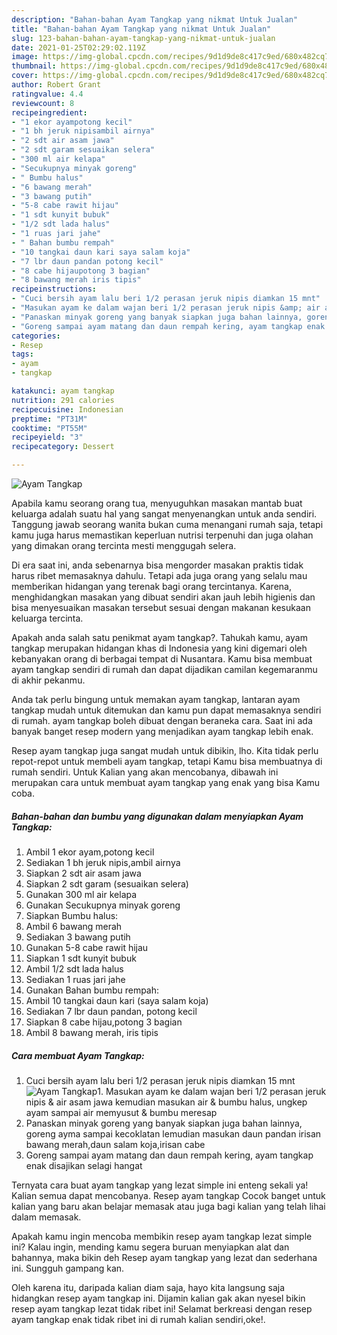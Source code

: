 ```yaml
---
description: "Bahan-bahan Ayam Tangkap yang nikmat Untuk Jualan"
title: "Bahan-bahan Ayam Tangkap yang nikmat Untuk Jualan"
slug: 123-bahan-bahan-ayam-tangkap-yang-nikmat-untuk-jualan
date: 2021-01-25T02:29:02.119Z
image: https://img-global.cpcdn.com/recipes/9d1d9de8c417c9ed/680x482cq70/ayam-tangkap-foto-resep-utama.jpg
thumbnail: https://img-global.cpcdn.com/recipes/9d1d9de8c417c9ed/680x482cq70/ayam-tangkap-foto-resep-utama.jpg
cover: https://img-global.cpcdn.com/recipes/9d1d9de8c417c9ed/680x482cq70/ayam-tangkap-foto-resep-utama.jpg
author: Robert Grant
ratingvalue: 4.4
reviewcount: 8
recipeingredient:
- "1 ekor ayampotong kecil"
- "1 bh jeruk nipisambil airnya"
- "2 sdt air asam jawa"
- "2 sdt garam sesuaikan selera"
- "300 ml air kelapa"
- "Secukupnya minyak goreng"
- " Bumbu halus"
- "6 bawang merah"
- "3 bawang putih"
- "5-8 cabe rawit hijau"
- "1 sdt kunyit bubuk"
- "1/2 sdt lada halus"
- "1 ruas jari jahe"
- " Bahan bumbu rempah"
- "10 tangkai daun kari saya salam koja"
- "7 lbr daun pandan potong kecil"
- "8 cabe hijaupotong 3 bagian"
- "8 bawang merah iris tipis"
recipeinstructions:
- "Cuci bersih ayam lalu beri 1/2 perasan jeruk nipis diamkan 15 mnt"
- "Masukan ayam ke dalam wajan beri 1/2 perasan jeruk nipis &amp; air asam jawa kemudian masukan air &amp; bumbu halus, ungkep ayam sampai air memyusut &amp; bumbu meresap"
- "Panaskan minyak goreng yang banyak siapkan juga bahan lainnya, goreng ayma sampai kecoklatan lemudian masukan daun pandan irisan bawang merah,daun salam koja,irisan cabe"
- "Goreng sampai ayam matang dan daun rempah kering, ayam tangkap enak disajikan selagi hangat"
categories:
- Resep
tags:
- ayam
- tangkap

katakunci: ayam tangkap 
nutrition: 291 calories
recipecuisine: Indonesian
preptime: "PT31M"
cooktime: "PT55M"
recipeyield: "3"
recipecategory: Dessert

---
```



![Ayam Tangkap](https://img-global.cpcdn.com/recipes/9d1d9de8c417c9ed/680x482cq70/ayam-tangkap-foto-resep-utama.jpg)

Apabila kamu seorang orang tua, menyuguhkan masakan mantab buat keluarga adalah suatu hal yang sangat menyenangkan untuk anda sendiri. Tanggung jawab seorang  wanita bukan cuma menangani rumah saja, tetapi kamu juga harus memastikan keperluan nutrisi terpenuhi dan juga olahan yang dimakan orang tercinta mesti menggugah selera.

Di era  saat ini, anda sebenarnya bisa mengorder masakan praktis tidak harus ribet memasaknya dahulu. Tetapi ada juga orang yang selalu mau memberikan hidangan yang terenak bagi orang tercintanya. Karena, menghidangkan masakan yang dibuat sendiri akan jauh lebih higienis dan bisa menyesuaikan masakan tersebut sesuai dengan makanan kesukaan keluarga tercinta. 



Apakah anda salah satu penikmat ayam tangkap?. Tahukah kamu, ayam tangkap merupakan hidangan khas di Indonesia yang kini digemari oleh kebanyakan orang di berbagai tempat di Nusantara. Kamu bisa membuat ayam tangkap sendiri di rumah dan dapat dijadikan camilan kegemaranmu di akhir pekanmu.

Anda tak perlu bingung untuk memakan ayam tangkap, lantaran ayam tangkap mudah untuk ditemukan dan kamu pun dapat memasaknya sendiri di rumah. ayam tangkap boleh dibuat dengan beraneka cara. Saat ini ada banyak banget resep modern yang menjadikan ayam tangkap lebih enak.

Resep ayam tangkap juga sangat mudah untuk dibikin, lho. Kita tidak perlu repot-repot untuk membeli ayam tangkap, tetapi Kamu bisa membuatnya di rumah sendiri. Untuk Kalian yang akan mencobanya, dibawah ini merupakan cara untuk membuat ayam tangkap yang enak yang bisa Kamu coba.

<!--inarticleads1-->

##### Bahan-bahan dan bumbu yang digunakan dalam menyiapkan Ayam Tangkap:

1. Ambil 1 ekor ayam,potong kecil
1. Sediakan 1 bh jeruk nipis,ambil airnya
1. Siapkan 2 sdt air asam jawa
1. Siapkan 2 sdt garam (sesuaikan selera)
1. Gunakan 300 ml air kelapa
1. Gunakan Secukupnya minyak goreng
1. Siapkan  Bumbu halus:
1. Ambil 6 bawang merah
1. Sediakan 3 bawang putih
1. Gunakan 5-8 cabe rawit hijau
1. Siapkan 1 sdt kunyit bubuk
1. Ambil 1/2 sdt lada halus
1. Sediakan 1 ruas jari jahe
1. Gunakan  Bahan bumbu rempah:
1. Ambil 10 tangkai daun kari (saya salam koja)
1. Sediakan 7 lbr daun pandan, potong kecil
1. Siapkan 8 cabe hijau,potong 3 bagian
1. Ambil 8 bawang merah, iris tipis




<!--inarticleads2-->

##### Cara membuat Ayam Tangkap:

1. Cuci bersih ayam lalu beri 1/2 perasan jeruk nipis diamkan 15 mnt
<img src="https://img-global.cpcdn.com/steps/21dc638f2c2b46f5/160x128cq70/ayam-tangkap-langkah-memasak-1-foto.jpg" alt="Ayam Tangkap">1. Masukan ayam ke dalam wajan beri 1/2 perasan jeruk nipis &amp; air asam jawa kemudian masukan air &amp; bumbu halus, ungkep ayam sampai air memyusut &amp; bumbu meresap
1. Panaskan minyak goreng yang banyak siapkan juga bahan lainnya, goreng ayma sampai kecoklatan lemudian masukan daun pandan irisan bawang merah,daun salam koja,irisan cabe
1. Goreng sampai ayam matang dan daun rempah kering, ayam tangkap enak disajikan selagi hangat




Ternyata cara buat ayam tangkap yang lezat simple ini enteng sekali ya! Kalian semua dapat mencobanya. Resep ayam tangkap Cocok banget untuk kalian yang baru akan belajar memasak atau juga bagi kalian yang telah lihai dalam memasak.

Apakah kamu ingin mencoba membikin resep ayam tangkap lezat simple ini? Kalau ingin, mending kamu segera buruan menyiapkan alat dan bahannya, maka bikin deh Resep ayam tangkap yang lezat dan sederhana ini. Sungguh gampang kan. 

Oleh karena itu, daripada kalian diam saja, hayo kita langsung saja hidangkan resep ayam tangkap ini. Dijamin kalian gak akan nyesel bikin resep ayam tangkap lezat tidak ribet ini! Selamat berkreasi dengan resep ayam tangkap enak tidak ribet ini di rumah kalian sendiri,oke!.

